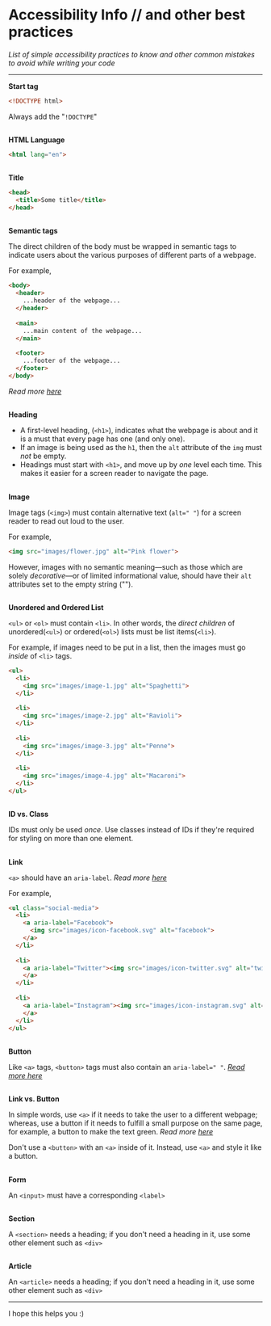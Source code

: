 # Accessibility Info // and other best practices
_List of simple accessibility practices to know and other common mistakes to avoid while writing your code_
<hr>

__Start tag__

```html
<!DOCTYPE html>
```
Always add the "`!DOCTYPE`"

##
__HTML Language__

```html
<html lang="en">
```
##
__Title__

```html
<head>
  <title>Some title</title>
</head>
```
##
__Semantic tags__

The direct children of the body must be wrapped in semantic tags to indicate users about the various purposes of different parts of a webpage.

For example,
```html
<body>
  <header>
    ...header of the webpage...
  </header>
  
  <main>
    ...main content of the webpage...
  </main>
  
  <footer>
    ...footer of the webpage...
  </footer>
</body>
```
_Read more [here](https://www.w3.org/TR/wai-aria-practices/examples/landmarks/main.html)_
##
__Heading__

- A first-level heading, (`<h1>`), indicates what the webpage is about and it is a must that every page has one (and only one).
- If an image is being used as the `h1`, then the `alt` attribute of the `img` must _not_ be empty.
- Headings must start with `<h1>`, and move up by _one_ level each time. This makes it easier for a screen reader to navigate the page.
<!--
  For example,
  ```html
  <body>
    <header>
      <h1> ... </h1>
        ...
    </header>
    
    <main>
      <h2> ... </h2>
      
      <section>
        <h3> ... </h3>
        <p> ... </p>
      </section>
      
      <section>
        <h3> ... </h3>
        <p> ... </p>
      </section>
      
      <section>
        <h3> ... </h3>
        <p> ... </p>
        <h4> ... </h4>
        <p> ... </p>
      </section>
    </main>
    
    <footer> ... </footer>
  </body>
  ```
-->
##
__Image__

Image tags (`<img>`) must contain alternative text (`alt=" "`) for a screen reader to read out loud to the user.

For example,
```html
<img src="images/flower.jpg" alt="Pink flower">
```
However, images with no semantic meaning—such as those which are solely _decorative_—or of limited informational value, should have their `alt` attributes set to the empty string ("").
##
__Unordered and Ordered List__

`<ul>` or `<ol>` must contain `<li>`. In other words, the _direct children_ of unordered(`<ul>`) or ordered(`<ol>`) lists must be list items(`<li>`).

For example, if images need to be put in a list, then the images must go _inside_ of `<li>` tags.
```html
<ul>
  <li>
    <img src="images/image-1.jpg" alt="Spaghetti">
  </li>
  
  <li>
    <img src="images/image-2.jpg" alt="Ravioli">
  </li>
  
  <li>
    <img src="images/image-3.jpg" alt="Penne">
  </li>
  
  <li>
    <img src="images/image-4.jpg" alt="Macaroni">
  </li>
</ul>
```

##
__ID vs. Class__

IDs must only be used *once*. Use classes instead of IDs if they're required for styling on more than one element.

##
__Link__

`<a>` should have an `aria-label`. _Read more [here](https://dequeuniversity.com/rules/axe/3.5/link-name)_

For example,
```html
<ul class="social-media">
  <li>
    <a aria-label="Facebook">
      <img src="images/icon-facebook.svg" alt="facebook">
    </a>
  </li>
  
  <li>
    <a aria-label="Twitter"><img src="images/icon-twitter.svg" alt="twitter">
    </a>
  </li>
  
  <li>
    <a aria-label="Instagram"><img src="images/icon-instagram.svg" alt="instagram">
    </a>
  </li>
</ul>
```
##
__Button__

Like `<a>` tags, `<button>` tags must also contain an `aria-label=" "`. _[Read more here](https://dequeuniversity.com/rules/axe/3.5/button-name)_

##
__Link vs. Button__

In simple words, use `<a>` if it needs to take the user to a different webpage; whereas, use a button if it needs to fulfill a small purpose on the same page, for example, a button to make the text green.
_Read more [here](https://ux.iu.edu/writings/buttons-vs-links-basic/#:~:text=There%20are%20differences%20as%20to,affect%20the%20website%20at%20all.)_

Don't use a `<button>` with an `<a>` inside of it. Instead, use `<a>` and style it like a button.

##
__Form__

An `<input>` must have a corresponding `<label>`

##
__Section__

A `<section>` needs a heading; if you don't need a heading in it, use some other element such as `<div>`

##
__Article__

An `<article>` needs a heading; if you don't need a heading in it, use some other element such as `<div>`

<hr>

I hope this helps you :)
